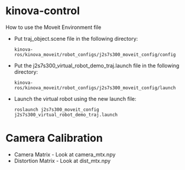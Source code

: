 # kinova-control

How to use the Moveit Environment file

- Put traj_object.scene file in the following directory:

      kinova-ros/kinova_moveit/robot_configs/j2s7s300_moveit_config/config

- Put the j2s7s300_virtual_robot_demo_traj.launch file in the following directory:

      kinova-ros/kinova_moveit/robot_configs/j2s7s300_moveit_config/launch
   

- Launch the virtual robot using the new launch file:

      roslaunch j2s7s300_moveit_config j2s7s300_virtual_robot_demo_traj.launch

# Camera Calibration

- Camera Matrix - Look at camera_mtx.npy
- Distortion Matrix - Look at dist_mtx.npy

